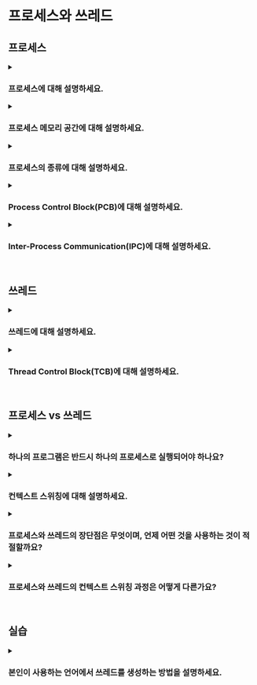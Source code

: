 # 프로세스와 쓰레드

## 프로세스

<details>
<summary><h3>프로세스에 대해 설명하세요.</h3></summary>

- 정의: 메모리에 올라가 실행 중인 프로그램
- 독립적인 메모리 공간(코드, 데이터, 힙 스택)을 가지며 운영체제에 의해 관리됨
</details>

<details>
<summary><h3>프로세스 메모리 공간에 대해 설명하세요.</h3></summary>

- 프로세스의 메모리 공간은 코드, 데이터, 힙, 스택으로 이루어짐
- 코드: 실행할 프로그램의 기계어가 저장되는 영역(read-only)
- 데이터: 전역 변수와 static 변수들이 저장되는 영역(read-write)
  - 초기화된 데이터 영역: 초기화된 데이터가 저장되는 영역
  - Block Started by Symbol(BSS): 초기화되지 않은 데이터가 저장되는 영역(0이나 null로 초기화)
- 힙: 런타임에 동적으로 할당되는 영역
- 스택: 함수 스택 프레임 및 지역 변수 저장을 위한 영역

<details>
<summary><h4>스택과 힙 영역의 크기는 어떻게 결정되나요?</h4></summary>

- 스택: 프로세스 생성 시 결정, 결정된 크기보다 많은 메모리를 사용하려하면 스택 오버플로우 발생
- 힙: 런타임에 동적으로 할당 및 해제됨
</details>

<details>
<summary><h4>스택과 힙 중 속도가 더 빠른 공간과 그 이유를 설명하세요.</h4></summary>

- 스택이 훨씬 더 빠름
- 메모리 관리: 스택 포인터를 더하고 빼는, 즉 스택 프레임을 push/pop 하는 간단한 방식으로 이루어지므로 오버헤드 적음
- 연속적 할당: 스택 프레임은 메모리에 연속적으로 할당되므로 접근 속도가 매우 빠르며, 캐시 hit rate가 높음
  - 반면 힙은 불연속적으로 할당되고, 메모리 관리 방식이 복잡(GC)하므로 스택에 비해 매우 느림
</details>
</details>

<details>
<summary><h3>프로세스의 종류에 대해 설명하세요.</h3></summary>

- 포그라운드 프로세스: 사용자와 직접 상호작용하는 프로세스
- 백그라운드 프로세스: 사용자와 상호작용하지 않고 실행되는 프로세스
  - e.g. 데몬(daemon): 시스템 서비스나 관리 작업을 수행하는 프로세스

<details>
<summary><h4>포그라운드 프로세스가 백그라운드 프로세스로 전환될 수 있나요? 혹은 그 반대로도 전환될 수 있나요?</h4></summary>

- 사용자가 직접 전환하거나, 자원의 효율적인 사용을 위해 시스템이 자동으로 전환할 수 있음
</details>
</details>

<details>
<summary><h3>Process Control Block(PCB)에 대해 설명하세요.</h3></summary>

- 정의: 각 프로세스에 대한 정보를 저장하고 관리하는 데 사용되는 자료구조
- 주요 구성 요소: PID, 프로세스 상태, 레지스터 값(PC 값 등), 스케줄링 정보 등

<details>
<summary><h4>PCB는 메모리에 어떻게 저장되고 관리되나요?</h4></summary>

- PCB는 운영체제 커널 영역의 프로세스 테이블에 저장됨
- 프로세스 테이블은 각 프로세스에 대한 PCB를 리스트 형태로 관리함
</details>
</details>

<details>
<summary><h3>Inter-Process Communication(IPC)에 대해 설명하세요.</h3></summary>

- 정의: 서로 다른 프로세스간 데이터를 주고받기 위한 방식
- 프로세스들은 서로 독립적인 메모리 공간을 가진채로 실행되므로 IPC가 아니면 직접적인 데이터 공유가 불가능함

<details>
<summary><h4>IPC의 종류에는 어떤 것들이 있나요?</h4></summary>

1. 파이프: 여러 프로세스가 공통적으로 사용하는 임시 파일
    1. Anonymous Pipe  
        1. 단방향 통신 지원(한 프로세스는 파이프에 쓰기만하고 다른 프로세스는 파이프에서 읽기만 함)
        2. 부모-자식 프로세스 간의 통신에서만 사용 가능(이유: https://blog.naver.com/akj61300/80130589983)
    2. Named Pipe
        1. 서로 다른 프로세스 간의 양방향 통신 지원
        2. 이름이 붙어있어 파일 시스탬 내에서 파일처럼 취급됨
2. 메시지 큐: 프로세스 간 메시지를 비동기적으로 주고받기 위한 큐
3. Shared Memory: 여러 프로세스가 동일한 메모리 공간에 접근해 데이터 공유
4. Memory Map: 파일을 메모리 주소에 매핑해 파일의 내용을 메모리처럼 접근 → 여러 프로세스가 동일한 파일을 매핑해 데이터 공유
5. Socket: 네트워크를 통한 IPC 지원, 원격 시스템의 프로세스와 통신 가능
6. Semaphore, Mutex, Monitor: 프로세스간 동기화 문제 해결을 위해 사용
</details>
</details>

<br>

## 쓰레드

<details>
<summary><h3>쓰레드에 대해 설명하세요.</h3></summary>

- 정의: 프로세스를 구성하는 실행 흐름 단위
- 멀티쓰레드: 하나의 프로세스 내에서 여러 쓰레드가 실행될 수 있음
- 쓰레드는 같은 프로세스 내의 다른 쓰레드와 프로세스 자원(코드, 데이터, 힙 영역)을 공유함
- 쓰레드는 자신만의 PC, 스택, 레지스터 값을 가짐
</details>

<details>
<summary><h3>Thread Control Block(TCB)에 대해 설명하세요.</h3></summary>

- 정의: 각 쓰레드에 대한 정보를 저장하고 관리하는 데 사용되는 자료구조
- 주요 구성 요소: PC, 쓰레드 상태, 스택 포인터, 레지스터 값, 우선순위 등
</details>

<br>

## 프로세스 vs 쓰레드

<details>
<summary><h3>하나의 프로그램은 반드시 하나의 프로세스로 실행되어야 하나요?</h3></summary>

- 하나의 프로그램이 반드시 하나의 프로세스로 실행되어야 할 필요는 없음
- 구글 크롬의 경우, 각 탭이 별도의 프로세스로 실행되므로 하나의 탭에서 문제가 발생해도 다른 탭에는 영향을 미치지 않음
</details>

<details>
<summary><h3>컨텍스트 스위칭에 대해 설명하세요.</h3></summary>

#### 정의
- 프로세스 또는 쓰레드 간 CPU 제어권을 전환하는 과정

#### 이유
- 각 프로세스나 쓰레드는 CPU를 한정된 시간 동안만 점유할 수 있음
- 우선순위가 더 높은 프로세스나 쓰레드가 실행돼야 할 수 있음
- 따라서 프로세스나 쓰레드간 전환은 필연적임
</details>

<details>
<summary><h3>프로세스와 쓰레드의 장단점은 무엇이며, 언제 어떤 것을 사용하는 것이 적절할까요?</h3></summary>

#### 프로세스
- 장점: 독립적인 메모리 공간 사용 → 독립성, 안정성
- 단점: 메모리 오버헤드, 컨텍스트 스위칭 오버헤드, 통신(IPC) 오버헤드
- 사용: 성능보다 자원의 안정성과 보안이 중요한 경우 사용

#### 쓰레드
- 장점: 프로세스의 자원 공유 → 메모리, 컨텍스트 스위칭, 통신 오버헤드 상대적으로 적음
- 단점: 하나의 쓰레드에서 문제가 발생하면 다른 쓰레드에 영향을 미칠 수 있음, 동기화 문제
- 사용: 자원 공유와 성능이 중요한 경우 사용
</details>

<details>
<summary><h3>프로세스와 쓰레드의 컨텍스트 스위칭 과정은 어떻게 다른가요?</h3></summary>

#### 프로세스
1. 현재 프로세스 상태 저장: 현재 프로세스의 컨텍스트(메모리 맵 포함)를 PCB에 저장 
2. 새 프로세스 상태 복구: 새로 실행될 프로세스의 PCB를 읽어 컨텍스트(메모리 맵 포함) 복구
3. 새 프로세스 실행

#### 쓰레드
1. 현재 쓰레드 상태 저장: 현재 쓰레드의 컨텍스트를 TCB에 저장
2. 새 쓰레드 상태 복구: 새로 실행될 쓰레드의 TCB를 읽어 상태 복구
3. 새 쓰레드 실행

#### 차이점
- 프로세스 간의 컨텍스트 스위칭은 프로세스의 메모리 관련 정보까지 관리해야 하므로 오버헤드가 심함
- 쓰레드 간의 컨텍스트 스위칭은 같은 프로세스 내 즉, 같은 메모리 영역 내에서 발생하므로 메모리 맵이 변경되지 않아 오버헤드가 적음
</details>

<br>

## 실습
<details>
<summary><h3>본인이 사용하는 언어에서 쓰레드를 생성하는 방법을 설명하세요.</h3></summary>

### Thread 상속
- `Thread` 클래스를 상속해 스레드를 정의할 수 있음
- `run` 메서드에 스레드가 실행할 코드를 정의하면 됨
- 정의한 스레드를 실행하고 싶으면 `start` 메서드를 반드시 호출해야함(`run` 메서드는 호출하면 안됨)
- 여러 스레드를 실행할 시 스레드간 실행 순서는 보장되지 않음

```java
public class MyThread extends Thread {
    @Override
    public void run() {
        System.out.println(Thread.currentThread().getName());
    }
}

public class Main {
    public static void main(String[] args) {
        MyThread myThread = new MyThread();
        myThread.start();
    }
}
```

### Runnable 구현
- `Runnable` 인터페이스를 구현해 스레드를 정의할 수 있으며, 익명 클래스나 람다를 사용할 수 있음
- `Runnable` 인터페이스의 구현체를 `Thread`의 생성자로 전달하여 `start` 메서드를 실행하는 형태로 실행할 수 있음
- `Thread` 상속보다 `Runnable` 구현을 통해 스레드를 정의하는 방식이 권장됨
  - 이유1: `Thread`를 상속한 클래스는 다른 클래스를 상속받을 수 없어 유연성이 떨어지므로
  - 이유2: 여러 스레드가 동일한 `Runnable` 객체를 공유할 수 있어 효율적인 자원 관리가 가능하므로

```java
public class Main {
    public static void main(String[] args) {
        Thread thread = new Thread(() -> System.out.println(Thread.currentThread().getName()));
        thread.start();
    }
}
```

 <br>

## 데몬 스레드, 유저 스레드
- 데몬 스레드: 백그라운드에서 보조 작업 수행, 모든 유저 스레드가 종료되면 데몬 스레드는 자동으로 종료
- 유저 스레드: 주요 작업 수행, 모든 유저 스레드가 종료되면 JVM도 종료
- 스레드를 `start` 하기 전 `Thread` 클래스의 `daemon` 필드를 `true`로 설정해주면 데몬 스레드로 동작함
</details>

